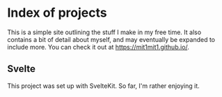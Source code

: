 # Index of projects

This is a simple site outlining the stuff I make in my free time. It also contains a bit of detail about myself, and may eventually be expanded to include more. You can check it out at https://mit1mit1.github.io/.

## Svelte

This project was set up with SvelteKit. So far, I'm rather enjoying it.
